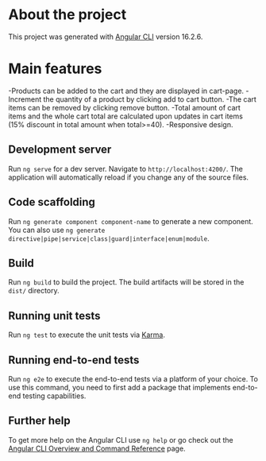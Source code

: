# About the project

This project was generated with [Angular CLI](https://github.com/angular/angular-cli) version 16.2.6.

# Main features

 -Products can be added to the cart and they are displayed in cart-page.
          -Increment the quantity of a product by clicking add to cart button.
          -The cart items can be removed by clicking remove button.
          -Total amount of cart items and the whole cart total are calculated upon updates in cart items (15% discount in total amount when total>=40).
          -Responsive design.

## Development server

Run `ng serve` for a dev server. Navigate to `http://localhost:4200/`. The application will automatically reload if you change any of the source files.

## Code scaffolding

Run `ng generate component component-name` to generate a new component. You can also use `ng generate directive|pipe|service|class|guard|interface|enum|module`.

## Build

Run `ng build` to build the project. The build artifacts will be stored in the `dist/` directory.

## Running unit tests

Run `ng test` to execute the unit tests via [Karma](https://karma-runner.github.io).

## Running end-to-end tests

Run `ng e2e` to execute the end-to-end tests via a platform of your choice. To use this command, you need to first add a package that implements end-to-end testing capabilities.

## Further help

To get more help on the Angular CLI use `ng help` or go check out the [Angular CLI Overview and Command Reference](https://angular.io/cli) page.





